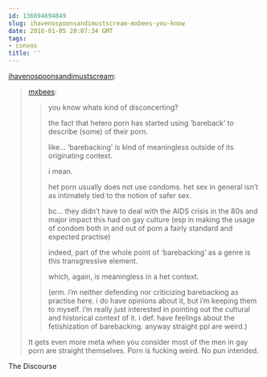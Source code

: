 ```yaml
---
id: 136694694849
slug: ihavenospoonsandimustscream-mxbees-you-know
date: 2016-01-05 20:07:34 GMT
tags:
- convos
title: ''
---
```

<p><a class="tumblr_blog" href="http://ihavenospoonsandimustscream.tumblr.com/post/136691227065">ihavenospoonsandimustscream</a>:</p>
<blockquote>
<p><a class="tumblr_blog" href="http://mxbees.tumblr.com/post/136690706624">mxbees</a>:</p>
<blockquote>
<p>you know whats kind of disconcerting?</p>

<p>the fact that hetero porn has started using ‘bareback’ to describe (some) of their porn.</p>

<p>like… ‘barebacking’ is kind of meaningless outside of its originating context.</p>

<p>i mean.</p>

<p>het porn usually does not use condoms. het sex in general isn’t as intimately tied to the notion of safer sex.</p>

<p>bc… they didn’t have to deal with the AIDS crisis in the 80s and major impact this had on gay culture (esp in making the usage of condom both in and out of porn a fairly standard and expected practise)</p>

<p>indeed, part of the whole point of ‘barebacking’ as a genre is this transgressive element.</p>

<p>which, again, is meaningless in a het context.</p>

<p>(erm. i’m neither defending nor criticizing barebacking as practise here. i do have opinions about it, but i’m keeping them to myself. i’m really just interested in pointing out the cultural and historical context of it. i def. have feelings about the fetishization of barebacking. anyway straight ppl are weird.)</p>
</blockquote>
<p>It gets even more meta when you consider most of the men in gay porn are straight themselves. Porn is fucking weird. No pun intended.<br></p>
</blockquote>

The Discourse